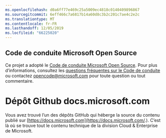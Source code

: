 ```yaml
---
ms.openlocfilehash: d0a6ff77e469c25a5009ec4818c0140409896867
ms.sourcegitcommit: 6eff466c7a6817b14a60d8c3b2c201c7ae4c2e2c
ms.translationtype: MT
ms.contentlocale: fr-FR
ms.lasthandoff: 12/05/2019
ms.locfileid: "66225020"
---
```

## <a name="microsoft-open-source-code-of-conduct"></a>Code de conduite Microsoft Open Source

Ce projet a adopté le [Code de conduite Microsoft Open Source](https://opensource.microsoft.com/codeofconduct/).
Pour plus d’informations, consultez les [questions fréquentes sur le Code de conduite ](https://opensource.microsoft.com/codeofconduct/faq/) ou contactez [opencode@microsoft.com](mailto:opencode@microsoft.com) pour toute question ou tout commentaire.

# <a name="docsmicrosoftcom-github-repository"></a>Dépôt Github docs.microsoft.com

Vous avez trouvé l’un des dépôts GitHub qui héberge la source du contenu publié sur [https://docs.microsoft.com](https://docs.microsoft.com/.). C’est là où se trouve tout le contenu technique de la division Cloud & Enterprise de Microsoft.

